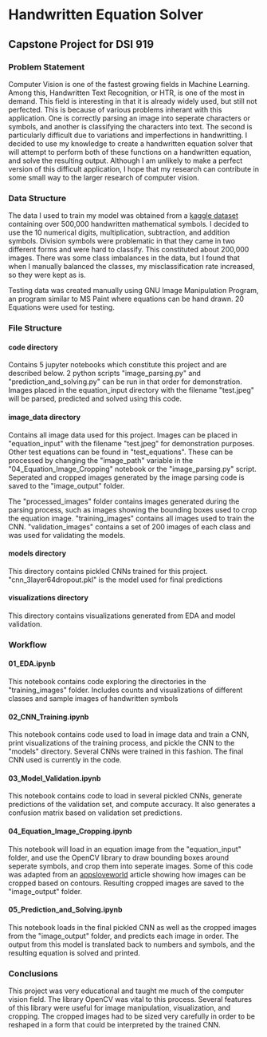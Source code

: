 # Handwritten Equation Solver
## Capstone Project for DSI 919

### Problem Statement

Computer Vision is one of the fastest growing fields in Machine Learning. Among this, Handwritten Text Recognition, or HTR, is one of the most in demand. This field is interesting in that it is already widely used, but still not perfected. This is because of various problems inherant with this application. One is correctly parsing an image into seperate characters or symbols, and another is classifying the characters into text. The second is particularly difficult due to variations and imperfections in handwritting. I decided to use my knowledge to create a handwritten equation solver that will attempt to perform both of these functions on a handwritten equation, and solve the resulting output. Although I am unlikely to make a perfect version of this difficult application, I hope that my research can contribute in some small way to the larger research of computer vision. 

### Data Structure
The data I used to train my model was obtained from a [kaggle dataset](https://www.kaggle.com/datasets/xainano/handwrittenmathsymbols) containing over 500,000 handwritten mathematical symbols. I decided to use the 10 numerical digits, multiplication, subtraction, and addition symbols. Division symbols were problematic in that they came in two different forms and were hard to classify. This constituted about 200,000 images. There was some class imbalances in the data, but I found that when I manually balanced the classes, my misclassification rate increased, so they were kept as is.

Testing data was created manually using GNU Image Manipulation Program, an program similar to MS Paint where equations can be hand drawn. 20 Equations were used for testing.

### File Structure
#### code directory
Contains 5 jupyter notebooks which constitute this project and are described below. 2 python scripts "image_parsing.py" and "prediction_and_solving.py" can be run in that order for demonstration. Images placed in the equation_input directory with the filename "test.jpeg" will be parsed, predicted and solved using this code.

#### image_data directory
Contains all image data used for this project. Images can be placed in "equation_input" with the filename "test.jpeg" for demonstration purposes. Other test equations can be found in "test_equations". These can be processed by changing the "image_path" variable in the "04_Equation_Image_Cropping" notebook or the "image_parsing.py" script. Seperated and cropped images generated by the image parsing code is saved to the "image_output" folder.

The "processed_images" folder contains images generated during the parsing process, such as images showing the bounding boxes used to crop the equation image. "training_images" contains all images used to train the CNN. "validation_images" contains a set of 200 images of each class and was used for validating the models.

#### models directory
This directory contains pickled CNNs trained for this project. "cnn_3layer64dropout.pkl" is the model used for final predictions

#### visualizations directory
This directory contains visualizations generated from EDA and model validation.

### Workflow
#### 01_EDA.ipynb
This notebook contains code exploring the directories in the "training_images" folder. Includes counts and visualizations of different classes and sample images of handwritten symbols

#### 02_CNN_Training.ipynb
This notebook contains code used to load in image data and train a CNN, print visualizations of the training process, and pickle the CNN to the "models" directory. Several CNNs were trained in this fashion. The final CNN used is currently in the code.

#### 03_Model_Validation.ipynb
This notebook contains code to load in several pickled CNNs, generate predictions of the validation set, and compute accuracy. It also generates a confusion matrix based on validation set predictions.

#### 04_Equation_Image_Cropping.ipynb
This notebook will load in an equation image from the "equation_input" folder, and use the OpenCV library to draw bounding boxes around seperate symbols, and crop them into seperate images. Some of this code was adapted from an [appsloveworld](https://www.appsloveworld.com/opencv/100/73/python-split-an-image-based-on-white-space) article showing how images can be cropped based on contours. Resulting cropped images are saved to the "image_output" folder.

#### 05_Prediction_and_Solving.ipynb
This notebook loads in the final pickled CNN as well as the cropped images from the "image_output" folder, and predicts each image in order. The output from this model is translated back to numbers and symbols, and the resulting equation is solved and printed.

### Conclusions

This project was very educational and taught me much of the computer vision field. The library OpenCV was vital to this process. Several features of this library were useful for image manipulation, visualization, and cropping. The cropped images had to be sized very carefully in order to be reshaped in a form that could be interpreted by the trained CNN. 
